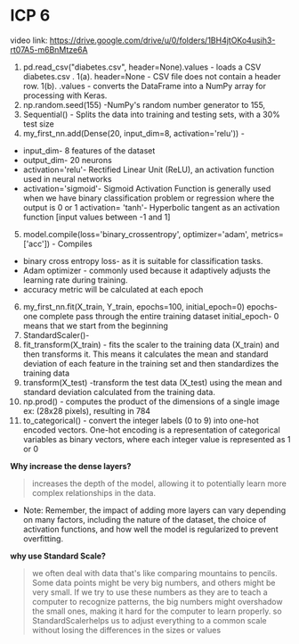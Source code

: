 
# ICP 6
video link: https://drive.google.com/drive/u/0/folders/1BH4jtOKo4usih3-rt07A5-m6BnMtze6A

1. pd.read_csv("diabetes.csv", header=None).values - loads a CSV diabetes.csv .
1(a). header=None - CSV file does not contain a header row.
1(b). .values - converts the DataFrame into a NumPy array for processing with Keras.
2. np.random.seed(155) -NumPy's random number generator to 155,
3. Sequential() -	Splits the data into training and testing sets, with a 30% test size
4. my_first_nn.add(Dense(20, input_dim=8, activation='relu')) -	
 * input_dim- 8 features of the dataset
 * output_dim- 20 neurons 
 * activation='relu'-  Rectified Linear Unit (ReLU), an activation function used in neural networks
 * activation='sigmoid'- Sigmoid Activation Function is generally used when we have binary classification problem or regression where the output is 0 or 1
 activation= 'tanh'- Hyperbolic tangent as an activation function  [input values between -1 and 1]
5. model.compile(loss='binary_crossentropy', optimizer='adam', metrics=['acc']) - Compiles
* binary cross entropy loss-  as it is suitable for classification tasks. 
* Adam optimizer -  commonly used because it adaptively adjusts the learning rate during training. 
* accuracy metric will be calculated at each epoch
6. my_first_nn.fit(X_train, Y_train, epochs=100, initial_epoch=0)
epochs- one complete pass through the entire training dataset
initial_epoch- 0 means that we start from the beginning
7.  StandardScaler()- 
8. fit_transform(X_train) - fits the scaler to the training data (X_train) and then transforms it. This means it calculates the mean and standard deviation of each feature in the training set and then standardizes the training data 
9. transform(X_test) -transform the test data (X_test) using the mean and standard deviation calculated from the training data.
10. np.prod() - computes the product of the dimensions of a single image 
ex: (28x28 pixels), resulting in 784
11. to_categorical() - convert the integer labels (0 to 9) into one-hot encoded vectors. One-hot encoding is a representation of categorical variables as binary vectors, where each integer value is represented as 1 or 0 

**Why increase the dense layers?**
> increases the depth of the model, allowing it to potentially learn more complex relationships in the data.
* Note: Remember, the impact of adding more layers can vary depending on many factors, including the nature of the dataset, the choice of activation functions, and how well the model is regularized to prevent overfitting.

**why use Standard Scale?**
> we often deal with data that's like comparing mountains to pencils. Some data points might be very big numbers, and others might be very small. If we try to use these numbers as they are to teach a computer to recognize patterns, the big numbers might overshadow the small ones, making it hard for the computer to learn properly.
so StandardScalerhelps us to adjust everything to a common scale without losing the differences in the sizes or values





